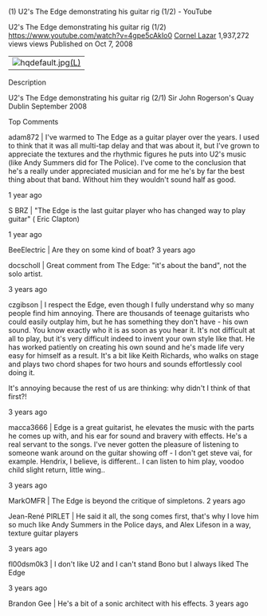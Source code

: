 (1) U2's The Edge demonstrating his guitar rig (1/2) - YouTube

U2's The Edge demonstrating his guitar rig (1/2)
https://www.youtube.com/watch?v=4gpe5cAkIo0
[Cornel Lazar](https://www.youtube.com/channel/UCAQezVK1LhpnOGPU_dbkPbQ)
1,937,272 views views
Published on Oct 7, 2008

|     |
| --- |
| ![hqdefault.jpg](../_resources/b650cce0075c8af0b6c85160b488b482.jpg)[(L)](https://www.youtube.com/watch?v=4gpe5cAkIo0) |

Description

U2's The Edge demonstrating his guitar rig (2/1)
Sir John Rogerson's Quay Dublin September 2008

Top Comments

adam872  | I've warmed to The Edge as a guitar player over the years. I used to think that it was all multi-tap delay and that was about it, but I've grown to appreciate the textures and the rhythmic figures he puts into U2's music (like Andy Summers did for The Police). I've come to the conclusion that he's a really under appreciated musician and for me he's by far the best thing about that band. Without him they wouldn't sound half as good.

1 year ago

S BRZ  | "The Edge is the last guitar player who has changed way to play guitar" ( Eric Clapton)

1 year ago

BeeElectric  | Are they on some kind of boat?
3 years ago

docscholl  | Great comment from The Edge: "it's about the band", not the solo artist.

3 years ago

czgibson  | I respect the Edge, even though I fully understand why so many people find him annoying. There are thousands of teenage guitarists who could easily outplay him, but he has something they don't have - his own sound. You know exactly who it is as soon as you hear it. It's not difficult at all to play, but it's very difficult indeed to invent your own style like that. He has worked patiently on creating his own sound and he's made life very easy for himself as a result. It's a bit like Keith Richards, who walks on stage and plays two chord shapes for two hours and sounds effortlessly cool doing it.

It's annoying because the rest of us are thinking: why didn't I think of that first?!

3 years ago

macca3666  | Edge is a great guitarist, he elevates the music with the parts he comes up with, and his ear for sound and bravery with effects. He's a real servant to the songs. I've never gotten the pleasure of listening to someone wank around on the guitar showing off - I don't get steve vai, for example. Hendrix, I believe, is different.. I can listen to him play, voodoo child slight return, little wing..

3 years ago

MarkOMFR  | The Edge is beyond the critique of simpletons.
2 years ago

Jean-René PIRLET  | He said it all, the song comes first, that's why I love him so much like Andy Summers in the Police days, and Alex Lifeson in a way, texture guitar players

3 years ago

fl00dsm0k3  | I don't like U2 and I can't stand Bono but I always liked The Edge

3 years ago

Brandon Gee  | He's a bit of a sonic architect with his effects.
3 years ago